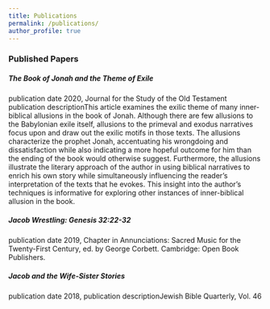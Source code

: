 ```yaml
---
title: Publications
permalink: /publications/
author_profile: true
---
```


### Published Papers

##### *The Book of Jonah and the Theme of Exile* 
publication date 2020, Journal for the Study of the Old Testament
publication descriptionThis article examines the exilic theme of many inner-biblical allusions in the book of Jonah. Although there are few allusions to the Babylonian exile itself, allusions to the primeval and exodus narratives focus upon and draw out the exilic motifs in those texts. The allusions characterize the prophet Jonah, accentuating his wrongdoing and dissatisfaction while also indicating a more hopeful outcome for him than the ending of the book would otherwise suggest. Furthermore, the allusions illustrate the literary approach of the author in using biblical narratives to enrich his own story while simultaneously influencing the reader’s interpretation of the texts that he evokes. This insight into the author’s techniques is informative for exploring other instances of inner-biblical allusion in the book.


##### *Jacob Wrestling: Genesis 32:22-32* 
publication date 2019, Chapter in Annunciations: Sacred Music for the Twenty-First Century, ed. by George Corbett. Cambridge: Open Book Publishers.


##### *Jacob and the Wife-Sister Stories* 
publication date 2018,  publication descriptionJewish Bible Quarterly, Vol. 46
